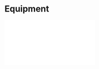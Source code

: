 # Equipment

![1-Nozzle 3D Printer](../ell/Manuals/Single_Nozzle_3D-Printer%20(Julia%20Advance)%20_User_Manual(25-05-2022).pdf)